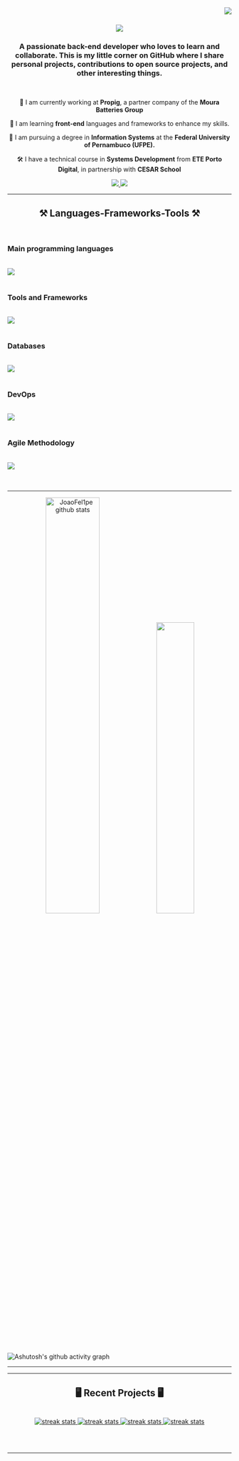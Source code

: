 <img align="right" src="https://visitor-badge.laobi.icu/badge?page_id=JoaoFel1pe.JoaoFel1pe&left_color=red) " />

<h1 align="center">
    <img src="https://readme-typing-svg.herokuapp.com?font=Righteous&size=35&duration=4000&pause=200&color=81F767&background=706DFF00&center=true&vCenter=true&random=false&width=435&lines=Hi!%F0%9F%91%8B;I'm+João+Felipe!" />
</h1>

<h3 align="center">A passionate back-end developer who loves to learn and collaborate. This is my little corner on GitHub where I share personal projects, contributions to open source projects, and other interesting things. </h3>

<br/>

<div align="center">
 
 🔭 I am currently working at **Propig**, a partner company of the **Moura Batteries Group**
 
 🌱 I am learning **front-end** languages and frameworks to enhance my skills.

 🏤 I am pursuing a degree in **Information Systems** at the **Federal University of Pernambuco (UFPE).**

 🛠️ I have a technical course in **Systems Development** from **ETE Porto Digital**, in partnership with **CESAR School** 
 



 </div>
 
<div align="center"> 
  <a href="mailto:joaofelipeb23@gmail.com">
    <img src="https://img.shields.io/badge/Gmail-333333?style=for-the-badge&logo=gmail&logoColor=red" />
  </a>
  <a href="www.linkedin.com/in/joão-felipe-barbosa-da-silva/" target="_blank">
    <img src="https://img.shields.io/badge/LinkedIn-0077B5?style=for-the-badge&logo=linkedin&logoColor=white" target="_blank" />
  </a>
</div>

 <hr/>
 
<h2 align="center">⚒️ Languages-Frameworks-Tools ⚒️</h2>
<br/>
<div>
  <h3>Main programming languages</h3><br>
  <img src="https://skillicons.dev/icons?i=golang,python,javascript," /><br><br>

  <h3>Tools and Frameworks</h3> <br>
  <img src="https://skillicons.dev/icons?i=fastapi,django,flask,selenium,express,nodejs,react,nextjs" /><br><br>

  <h3>Databases</h3><br>
  <img src="https://skillicons.dev/icons?i=postgres,mongodb,mysql" /><br><br>
  
  <h3>DevOps</h3><br>
  <img src="https://skillicons.dev/icons?i=aws,docker,bitbucket" /><br><br>
 
  <h3>Agile Methodology</h3><br>
  <img src="https://skillicons.dev/icons?i=git,github,notion" /><br><br>
</div>
<br/>
<hr/>

<div align="center">  
<img width="49%" max-height="195px" src="https://github-readme-stats.vercel.app/api?username=JoaoFel1pe&show_icons=true&count_private=true&hide_border=true&theme=merko" alt="JoaoFel1pe github stats" />
  
<img width="41%" max-height="195px" src="https://github-readme-stats.vercel.app/api/top-langs/?username=JoaoFel1pe&layout=compact&hide_border=true&theme=merko&hide_progress=true" />
</div>
 

![Ashutosh's github activity graph](https://github-readme-activity-graph.vercel.app/graph?username=JoaoFel1pe&theme=merko&line=DAA520&point=FFD700&area=true&hide_border=true)
 
<hr size="10" width="100%" align="center" noshade>
<hr/>

<h2 align="center">🖥️ Recent Projects 🖥️</h2>
<br>

<div align=center justify=center>
  <a href="https://github.com/JoaoFel1pe/webhook-service">
    <img src="https://github-readme-stats.vercel.app/api/pin/?username=JoaoFel1pe&repo=webhook-service&theme=merko" alt="streak stats"/>
  </a>
  <a href="https://github.com/JoaoFel1pe/clima-go-api">
    <img src="https://github-readme-stats.vercel.app/api/pin/?username=JoaoFel1pe&repo=clima-go-api&theme=merko" alt="streak stats"/>
  </a>
  <a href="https://github.com/JoaoFel1pe/concurrency-project-golang">
    <img src="https://github-readme-stats.vercel.app/api/pin/?username=JoaoFel1pe&repo=concurrency-project-golang&theme=merko" alt="streak stats"/>
  </a>
  <a href="https://github.com/JoaoFel1pe/projeto_contabilidade_cin">
    <img src="https://github-readme-stats.vercel.app/api/pin/?username=JoaoFel1pe&repo=projeto_contabilidade_cin&theme=merko" alt="streak stats"/>
  </a>
  <br/>
</div>

<br/><br/>

<hr/>

<br/>


<br/>
